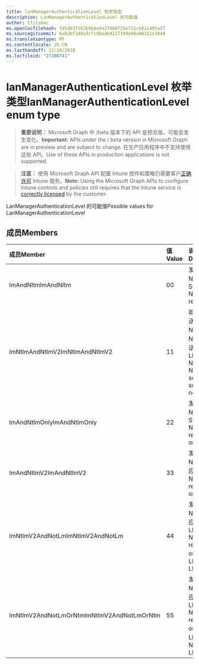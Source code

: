 ```yaml
---
title: lanManagerAuthenticationLevel 枚举类型
description: LanManagerAuthenticationLevel 的可能值
author: tfitzmac
ms.openlocfilehash: fd5d63f262b9b6e9a27060725e721cb81c495a57
ms.sourcegitcommit: 6a82bf240a3cfc0baabd227349e08a08311e3d44
ms.translationtype: MT
ms.contentlocale: zh-CN
ms.lasthandoff: 12/18/2018
ms.locfileid: "27308741"
---
```

# <a name="lanmanagerauthenticationlevel-enum-type"></a><span data-ttu-id="73fbb-103">lanManagerAuthenticationLevel 枚举类型</span><span class="sxs-lookup"><span data-stu-id="73fbb-103">lanManagerAuthenticationLevel enum type</span></span>

> <span data-ttu-id="73fbb-104">**重要说明：** Microsoft Graph 中 /beta 版本下的 API 是预览版，可能会发生变化。</span><span class="sxs-lookup"><span data-stu-id="73fbb-104">**Important:** APIs under the / beta version in Microsoft Graph are in preview and are subject to change.</span></span> <span data-ttu-id="73fbb-105">在生产应用程序中不支持使用这些 API。</span><span class="sxs-lookup"><span data-stu-id="73fbb-105">Use of these APIs in production applications is not supported.</span></span>

> <span data-ttu-id="73fbb-106">**注意：** 使用 Microsoft Graph API 配置 Intune 控件和策略仍需要客户[正确许可](https://go.microsoft.com/fwlink/?linkid=839381) Intune 服务。</span><span class="sxs-lookup"><span data-stu-id="73fbb-106">**Note:** Using the Microsoft Graph APIs to configure Intune controls and policies still requires that the Intune service is [correctly licensed](https://go.microsoft.com/fwlink/?linkid=839381) by the customer.</span></span>

<span data-ttu-id="73fbb-107">LanManagerAuthenticationLevel 的可能值</span><span class="sxs-lookup"><span data-stu-id="73fbb-107">Possible values for LanManagerAuthenticationLevel</span></span>
## <a name="members"></a><span data-ttu-id="73fbb-108">成员</span><span class="sxs-lookup"><span data-stu-id="73fbb-108">Members</span></span>
|<span data-ttu-id="73fbb-109">成员</span><span class="sxs-lookup"><span data-stu-id="73fbb-109">Member</span></span>|<span data-ttu-id="73fbb-110">值</span><span class="sxs-lookup"><span data-stu-id="73fbb-110">Value</span></span>|<span data-ttu-id="73fbb-111">说明</span><span class="sxs-lookup"><span data-stu-id="73fbb-111">Description</span></span>|
|:---|:---|:---|
|<span data-ttu-id="73fbb-112">lmAndNltm</span><span class="sxs-lookup"><span data-stu-id="73fbb-112">lmAndNltm</span></span>|<span data-ttu-id="73fbb-113">0</span><span class="sxs-lookup"><span data-stu-id="73fbb-113">0</span></span>|<span data-ttu-id="73fbb-114">发送 LM 和 NTLM 响应</span><span class="sxs-lookup"><span data-stu-id="73fbb-114">Send LM & NTLM responses</span></span>|
|<span data-ttu-id="73fbb-115">lmNtlmAndNtlmV2</span><span class="sxs-lookup"><span data-stu-id="73fbb-115">lmNtlmAndNtlmV2</span></span>|<span data-ttu-id="73fbb-116">1</span><span class="sxs-lookup"><span data-stu-id="73fbb-116">1</span></span>|<span data-ttu-id="73fbb-117">如果协商，发送 LM 和 NTLM 使用 NTLMv2 会话安全</span><span class="sxs-lookup"><span data-stu-id="73fbb-117">Send LM & NTLM-use NTLMv2 session security if negotiated</span></span>|
|<span data-ttu-id="73fbb-118">lmAndNtlmOnly</span><span class="sxs-lookup"><span data-stu-id="73fbb-118">lmAndNtlmOnly</span></span>|<span data-ttu-id="73fbb-119">2</span><span class="sxs-lookup"><span data-stu-id="73fbb-119">2</span></span>|<span data-ttu-id="73fbb-120">发送 LM 和 NTLM 响应</span><span class="sxs-lookup"><span data-stu-id="73fbb-120">Send LM & NTLM responses only</span></span>|
|<span data-ttu-id="73fbb-121">lmAndNtlmV2</span><span class="sxs-lookup"><span data-stu-id="73fbb-121">lmAndNtlmV2</span></span>|<span data-ttu-id="73fbb-122">3</span><span class="sxs-lookup"><span data-stu-id="73fbb-122">3</span></span>|<span data-ttu-id="73fbb-123">发送 LM 和 NTLMv2 响应</span><span class="sxs-lookup"><span data-stu-id="73fbb-123">Send LM & NTLMv2 responses only</span></span>|
|<span data-ttu-id="73fbb-124">lmNtlmV2AndNotLm</span><span class="sxs-lookup"><span data-stu-id="73fbb-124">lmNtlmV2AndNotLm</span></span>|<span data-ttu-id="73fbb-125">4</span><span class="sxs-lookup"><span data-stu-id="73fbb-125">4</span></span>|<span data-ttu-id="73fbb-126">发送 LM 和 NTLMv2 响应。</span><span class="sxs-lookup"><span data-stu-id="73fbb-126">Send LM & NTLMv2 responses only.</span></span> <span data-ttu-id="73fbb-127">拒绝 LM</span><span class="sxs-lookup"><span data-stu-id="73fbb-127">Refuse LM</span></span>|
|<span data-ttu-id="73fbb-128">lmNtlmV2AndNotLmOrNtm</span><span class="sxs-lookup"><span data-stu-id="73fbb-128">lmNtlmV2AndNotLmOrNtm</span></span>|<span data-ttu-id="73fbb-129">5</span><span class="sxs-lookup"><span data-stu-id="73fbb-129">5</span></span>|<span data-ttu-id="73fbb-130">发送 LM 和 NTLMv2 响应。</span><span class="sxs-lookup"><span data-stu-id="73fbb-130">Send LM & NTLMv2 responses only.</span></span> <span data-ttu-id="73fbb-131">拒绝 LM 和 NTLM</span><span class="sxs-lookup"><span data-stu-id="73fbb-131">Refuse LM & NTLM</span></span>|





